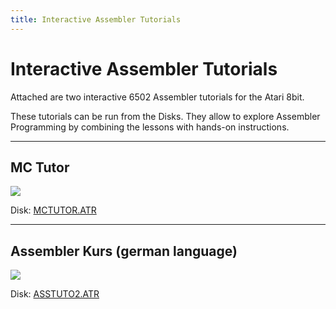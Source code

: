 ```yaml
---
title: Interactive Assembler Tutorials
---
```

# Interactive Assembler Tutorials  
  
  
Attached are two interactive 6502 Assembler tutorials for the Atari 8bit.  
  
These tutorials can be run from the Disks. They allow to explore Assembler Programming by combining the lessons with hands-on instructions.  
  
  
---
  
## MC Tutor  
  
![](attachments/MCTUTOR.png)  
  
Disk: [MCTUTOR.ATR](attachments/MCTUTOR.ATR)  
  
---
  
## Assembler Kurs (german language)  
  
![](attachments/ASSTUTOR2.png)  
  
Disk: [ASSTUTO2.ATR](attachments/ASSTUTO2.ATR)  
  
